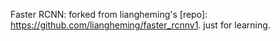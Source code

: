 Faster RCNN: forked from liangheming's [repo]: https://github.com/liangheming/faster_rcnnv1. just for learning.
